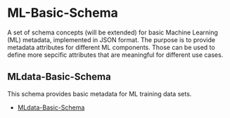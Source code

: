 # ML-Basic-Schema
A set of schema concepts (will be extended) for basic Machine Learning (ML) metadata, implemented in JSON format. The purpose is to provide metadata attributes for different ML components. Those can be used to define more sepcific attributes that are meaningful for different use cases.

## MLdata-Basic-Schema
This schema provides basic metadata for ML training data sets.

- [MLdata-Basic-Schema](./MLdata-Basic-Schema.json)
